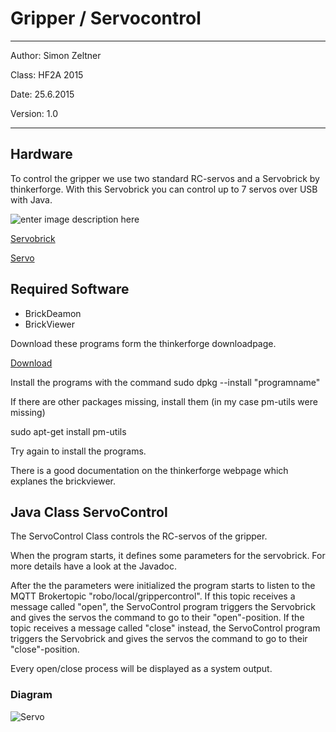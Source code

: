 #  Gripper / Servocontrol

----------


Author: Simon Zeltner 

Class: HF2A 2015

Date: 25.6.2015

Version: 1.0

----------
##  Hardware

To control the gripper we use two standard RC-servos and a Servobrick by thinkerforge.
With this Servobrick you can control up to 7 servos over USB with Java.

![enter image description here](https://www.tinkerforge.com/de/shop/media/catalog/product/cache/2/image/200x200/9df78eab33525d08d6e5fb8d27136e95/b/r/brick_servo_tilted_front_600.jpg)

[Servobrick](https://www.tinkerforge.com/de/shop/servo-brick.html)

[Servo](http://www.servodatabase.com/servo/futaba/s148)

##  Required Software

 - BrickDeamon
 - BrickViewer
 
 Download these programs form the thinkerforge downloadpage.  
 
 [Download](http://www.tinkerforge.com/de/doc/Downloads.html)  


Install the programs with the command sudo dpkg --install "programname"

If there are other packages missing, install them (in my case pm-utils were missing)

sudo apt-get install pm-utils

Try again to install the programs.

There is a good documentation on the thinkerforge webpage which explanes the brickviewer.

##  Java Class ServoControl

The ServoControl Class controls the RC-servos of the gripper.

When the program starts, it defines some parameters for the servobrick. For more details have a look at the Javadoc.

After the the parameters were initialized the program starts to listen to the MQTT Brokertopic "robo/local/grippercontrol".
If this topic receives a message called "open", the ServoControl program triggers the Servobrick and gives the servos the command to go to their "open"-position.
If the topic receives a message called "close" instead, the ServoControl program triggers the Servobrick and gives the servos the command to go to their "close"-position.

Every open/close process will be displayed as a system output.


###  Diagram

![Servo](https://gitlab.com/solidus/hefei/uploads/c8b25efd7d5be614823c1d5a4135b167/Servo.JPG)
